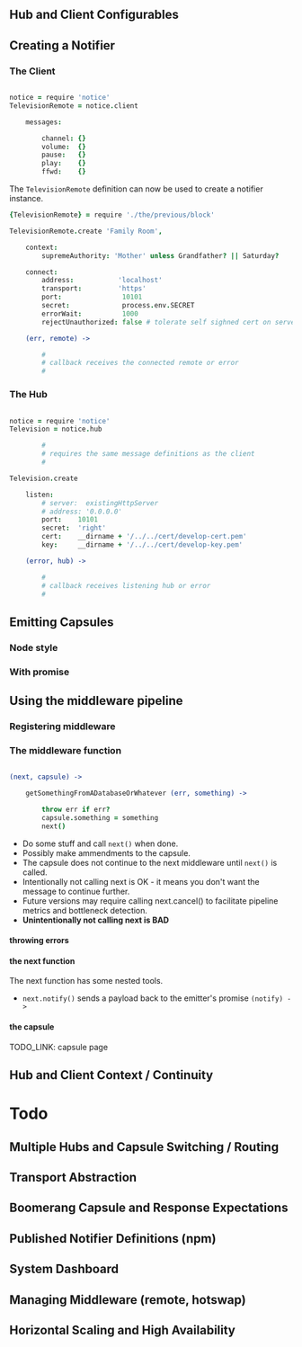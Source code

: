 
Hub and Client Configurables
----------------------------


Creating a Notifier
-------------------

### The Client

```coffee

notice = require 'notice'
TelevisionRemote = notice.client

    messages: 

        channel: {}
        volume:  {}
        pause:   {}
        play:    {}
        ffwd:    {}

```
The `TelevisionRemote` definition can now be used to create a notifier instance.

```coffee
{TelevisionRemote} = require './the/previous/block'

TelevisionRemote.create 'Family Room',

    context: 
        supremeAuthority: 'Mother' unless Grandfather? || Saturday?

    connect: 
        address:           'localhost'
        transport:         'https'
        port:               10101
        secret:             process.env.SECRET
        errorWait:          1000
        rejectUnauthorized: false # tolerate self sighned cert on serverside

    (err, remote) -> 

        #
        # callback receives the connected remote or error
        #

```

### The Hub

```coffee

notice = require 'notice'
Television = notice.hub

        #
        # requires the same message definitions as the client
        #

Television.create

    listen:  
        # server:  existingHttpServer
        # address: '0.0.0.0'
        port:    10101
        secret:  'right'
        cert:    __dirname + '/../../cert/develop-cert.pem'
        key:     __dirname + '/../../cert/develop-key.pem'

    (error, hub) ->

        #
        # callback receives listening hub or error
        # 


```


Emitting Capsules
-----------------

### Node style


### With promise




Using the middleware pipeline
-----------------------------

### Registering middleware


### The middleware function

```coffee

(next, capsule) -> 

    getSomethingFromADatabaseOrWhatever (err, something) -> 

        throw err if err?
        capsule.something = something
        next()

```

* Do some stuff and call `next()` when done.
* Possibly make ammendments to the capsule.
* The capsule does not continue to the next middleware until `next()` is called.
* Intentionally not calling next is OK - it means you don't want the message to continue further.
* Future versions may require calling next.cancel() to facilitate pipeline metrics and bottleneck detection.
* **Unintentionally not calling next is BAD**

#### throwing errors

#### the next function

The next function has some nested tools.

* `next.notify()` sends a payload back to the emitter's promise `(notify) ->`

#### the capsule

TODO_LINK: capsule page



Hub and Client Context / Continuity
-----------------------------------



Todo
====

Multiple Hubs and Capsule Switching / Routing
---------------------------------------------


Transport Abstraction
---------------------


Boomerang Capsule and Response Expectations
-------------------------------------------


Published Notifier Definitions (npm)
------------------------------------


System Dashboard
----------------


Managing Middleware (remote, hotswap)
-------------------------------------


Horizontal Scaling and High Availability
----------------------------------------

```











































































































```